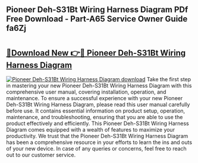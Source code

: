 ## Pioneer Deh-S31Bt Wiring Harness Diagram PDf Free Download - Part-A65 Service Owner Guide fa6Zj

# <h2><a href="http://dfkoyl.blite.top/?on=Pioneer+Deh-S31Bt+Wiring+Harness+Diagram">🔗Download New 👉🔴 Pioneer Deh-S31Bt Wiring Harness Diagram</a></h2>

[![Pioneer Deh-S31Bt Wiring Harness Diagram download](https://i.imgur.com/lujVjoI.png)](http://dfkoyl.blite.top/?on=Pioneer+Deh-S31Bt+Wiring+Harness+Diagram)
Take the first step in mastering your new Pioneer Deh-S31Bt Wiring Harness Diagram with this comprehensive user manual, covering installation, operation, and maintenance. To ensure a successful experience with your new Pioneer Deh-S31Bt Wiring Harness Diagram, please read this user manual carefully before use. It contains essential information on product setup, operation, maintenance, and troubleshooting, ensuring that you are able to use the product effectively and efficiently. This Pioneer Deh-S31Bt Wiring Harness Diagram comes equipped with a wealth of features to maximize your productivity. We trust that the Pioneer Deh-S31Bt Wiring Harness Diagram has been a comprehensive resource in your efforts to learn the ins and outs of your new device. In case of any queries or concerns, feel free to reach out to our customer service.
